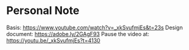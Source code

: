 # Personal Note

Basis: https://www.youtube.com/watch?v=_xkSvufmjEs&t=23s
Design document: https://adobe.ly/2GAgF93
Pause the video at: https://youtu.be/_xkSvufmjEs?t=4130